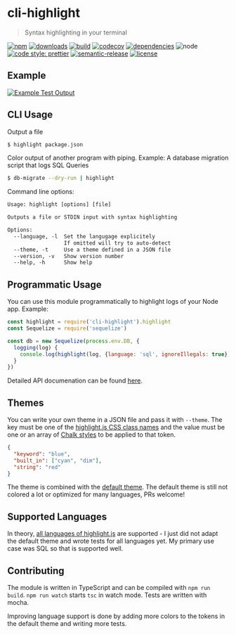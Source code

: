 
# cli-highlight

> Syntax highlighting in your terminal

[![npm](https://img.shields.io/npm/v/cli-highlight.svg)](https://www.npmjs.com/package/cli-highlight)
[![downloads](https://img.shields.io/npm/dm/cli-highlight.svg)](https://www.npmjs.com/package/cli-highlight)
[![build](https://travis-ci.org/felixfbecker/cli-highlight.svg?branch=master)](https://travis-ci.org/felixfbecker/cli-highlight)
[![codecov](https://codecov.io/gh/felixfbecker/cli-highlight/branch/master/graph/badge.svg)](https://codecov.io/gh/felixfbecker/cli-highlight)
[![dependencies](https://david-dm.org/felixfbecker/cli-highlight.svg)](https://david-dm.org/felixfbecker/cli-highlight)
![node](http://img.shields.io/node/v/cli-highlight.svg)
[![code style: prettier](https://img.shields.io/badge/code_style-prettier-ff69b4.svg)](https://github.com/prettier/prettier)
[![semantic-release](https://img.shields.io/badge/%20%20%F0%9F%93%A6%F0%9F%9A%80-semantic--release-e10079.svg)](https://github.com/semantic-release/semantic-release)
[![license](https://img.shields.io/npm/l/cli-highlight.svg)](https://github.com/felixfbecker/cli-highlight/blob/master/LICENSE.txt)

## Example

[![Example Test Output](media/tests.png)](https://travis-ci.org/felixfbecker/cli-highlight)

## CLI Usage
Output a file
```sh
$ highlight package.json
```

Color output of another program with piping. Example: A database migration script that logs SQL Queries
```sh
$ db-migrate --dry-run | highlight
```

Command line options:
```html
Usage: highlight [options] [file]

Outputs a file or STDIN input with syntax highlighting

Options:
  --language, -l  Set the langugage explicitely
                  If omitted will try to auto-detect
  --theme, -t     Use a theme defined in a JSON file
  --version, -v   Show version number                                   [boolean]
  --help, -h      Show help                                             [boolean]
```

## Programmatic Usage

You can use this module programmatically to highlight logs of your Node app. Example:

```js
const highlight = require('cli-highlight').highlight
const Sequelize = require('sequelize')

const db = new Sequelize(process.env.DB, {
  logging(log) {
    console.log(highlight(log, {language: 'sql', ignoreIllegals: true}))
  }
})
```

Detailed API documenation can be found [here](http://cli-highlight.surge.sh/).

## Themes
You can write your own theme in a JSON file and pass it with `--theme`.
The key must be one of the [highlight.js CSS class names](http://highlightjs.readthedocs.io/en/latest/css-classes-reference.html)
and the value must be one or an array of [Chalk styles](https://github.com/chalk/chalk#styles) to be applied to that token.

```json
{
  "keyword": "blue",
  "built_in": ["cyan", "dim"],
  "string": "red"
}
```

The theme is combined with the [default theme](http://cli-highlight.surge.sh/globals.html#default_theme).
The default theme is still not colored a lot or optimized for many languages, PRs welcome!

## Supported Languages
In theory, [all languages of highlight.js](https://highlightjs.org/static/demo/) are supported - I just did not adapt
the default theme and wrote tests for all languages yet. My primary use case was SQL so that is supported well.

## Contributing
The module is written in TypeScript and can be compiled with `npm run build`.
`npm run watch` starts `tsc` in watch mode. Tests are written with mocha.

Improving language support is done by adding more colors to the tokens in the default theme and writing more tests.
